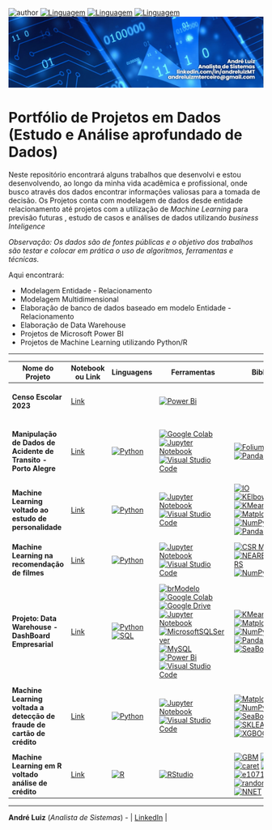 ![author](https://img.shields.io/badge/Nome-Andr%C3%A9%20Luiz-blue) [![Linguagem](https://img.shields.io/badge/Linguagem-Python-green)](https://www.python.org/downloads/release/python-365/) 
[![Linguagem](https://img.shields.io/badge/Linguagem-R-326fa8)](https://www.r-project.org/)
[![Linguagem](https://img.shields.io/badge/Linguagem-SQL-red)](https://pt.wikipedia.org/wiki/SQL)
![](https://github.com/AndreLuizMT/Portifolio-Dados/blob/main/banner.png)



# Portfólio de Projetos em Dados (Estudo e Análise aprofundado de Dados)

Neste repositório encontrará alguns trabalhos que desenvolvi e estou desenvolvendo, ao longo da minha vida acadêmica e profissional, onde busco através dos dados encontrar informações valiosas para a tomada de decisão.
Os Projetos conta com modelagem de dados desde entidade relacionamento até projetos com a utilização de *Machine Learning* para previsão futuras , estudo de casos e análises de dados utilizando *business Inteligence*

*Observação: Os dados são de fontes públicas e o objetivo dos trabalhos são testar e colocar em prática o uso de algoritmos, ferramentas e técnicas.*

Aqui encontrará:
- Modelagem Entidade - Relacionamento
- Modelagem Multidimensional
- Elaboração de banco de dados baseado em modelo Entidade - Relacionamento
- Elaboração de Data Warehouse
- Projetos de Microsoft Power BI
- Projetos de Machine Learning utilizando Python/R

------------

|    Nome do Projeto  | Notebook ou Link    | Linguagens   | Ferramentas   | Bibliotecas    | Fonte de Dados  | Observação  | 
| ------------        | ------------        | ------------ | ------------  | -------------- | --------------- | ----------- |
| **Censo Escolar 2023** | [Link](https://app.powerbi.com/view?r=eyJrIjoiYTU4MDAxZWQtYWVjOC00OTk4LWE3MmItZTE2MDAwNGEwNmNhIiwidCI6IjM0NjRlZTZmLWE4Y2MtNDc4Ni05YTNiLTdkNjhmNGZlNjA1NCJ9&embedImagePlaceholder=true) |  | [![Power Bi](https://img.shields.io/badge/power_bi-F2C811?style=for-the-badge&logo=powerbi&logoColor=black)](https://www.microsoft.com/pt-br/power-platform/products/power-bi) |  | [INEP - CENSO ESCOLAR 2023](https://www.gov.br/inep/pt-br/acesso-a-informacao/dados-abertos/microdados/censo-escolar) | Análise de informações do Censo Escolar de 2023|
| **Manipulação de Dados de Acidente de Transito - Porto Alegre** | [Link](https://github.com/AndreLuizMT/Portifolio-Dados/tree/main/Manipula%C3%A7%C3%A3o%20de%20Dados%20de%20Acidente) | [![Python](https://img.shields.io/badge/python-3670A0?style=for-the-badge&logo=python&logoColor=ffdd54)](https://www.python.org/) | [![Google Colab](https://img.shields.io/badge/Colab-F9AB00?style=for-the-badge&logo=googlecolab&color=525252)](https://colab.research.google.com/) [![Jupyter Notebook](https://img.shields.io/badge/jupyter-%23FA0F00.svg?style=for-the-badge&logo=jupyter&logoColor=white)](https://jupyter.org/) [![Visual Studio Code](https://img.shields.io/badge/Visual%20Studio%20Code-0078d7.svg?style=for-the-badge&logo=visual-studio-code&logoColor=white)](https://code.visualstudio.com/) | [![Folium](https://img.shields.io/badge/Folium-77B829?style=for-the-badge&logo=folium&logoColor=white)](https://python-visualization.github.io/folium/latest/) [![Matplotlib](https://img.shields.io/badge/Matplotlib-%23ffffff.svg?style=for-the-badge&logo=Matplotlib&logoColor=black)](https://matplotlib.org/) [![Pandas](https://img.shields.io/badge/pandas-%23150458.svg?style=for-the-badge&logo=pandas&logoColor=white)](https://pandas.pydata.org/docs/getting_started/overview.html)  | [Dados Abertos POA](https://dadosabertos.poa.br/dataset/acidentes-de-transito-acidentes/resource/b56f8123-716a-4893-9348-23945f1ea1b9) | Análise de dados sobre acidentes de transito em Porto Alegre dos ultimos 5 anos.|
| **Machine Learning voltado ao estudo de personalidade** | [Link](https://github.com/AndreLuizMT/Portifolio-Dados/blob/main/Machine%20Learning%20no%20estudo%20de%20personalidades/README.md) | [![Python](https://img.shields.io/badge/python-3670A0?style=for-the-badge&logo=python&logoColor=ffdd54)](https://www.python.org/) | [![Jupyter Notebook](https://img.shields.io/badge/jupyter-%23FA0F00.svg?style=for-the-badge&logo=jupyter&logoColor=white)](https://jupyter.org/) [![Visual Studio Code](https://img.shields.io/badge/Visual%20Studio%20Code-0078d7.svg?style=for-the-badge&logo=visual-studio-code&logoColor=white)](https://code.visualstudio.com/) | [![IO](https://img.shields.io/badge/-IO-9cf?style=for-the-badge)](https://docs.python.org/3/library/io.html) [![KElbowVisualize](https://img.shields.io/badge/-KElbowVisualizer-yellow?&logoColor=white&style=for-the-badge)](https://www.scikit-yb.org/en/latest/api/cluster/elbow.html) [![KMeans](https://img.shields.io/badge/-KMEANS-important?&logoColor=white&style=for-the-badge)](https://scikit-learn.org/1.5/modules/generated/sklearn.cluster.KMeans.html) [![Matplotlib](https://img.shields.io/badge/Matplotlib-%23ffffff.svg?style=for-the-badge&logo=Matplotlib&logoColor=black)](https://matplotlib.org/) [![NumPy](https://img.shields.io/badge/numpy-%23013243.svg?style=for-the-badge&logo=numpy&logoColor=white)](https://numpy.org/) [![OS](https://img.shields.io/badge/-OS-Sucess?style=for-the-badge)](https://docs.python.org/3/library/os.html) [![Pandas](https://img.shields.io/badge/pandas-%23150458.svg?style=for-the-badge&logo=pandas&logoColor=white)](https://pandas.pydata.org/docs/getting_started/overview.html) [![SeaBorn](https://img.shields.io/badge/-SEABORN-02569B?style=for-the-badge)](https://seaborn.pydata.org/) | [Kaggle](https://www.kaggle.com/datasets/tunguz/big-five-personality-test)  | Utilização de Machine Learning para estudo de grupo de personalidades.|
| **Machine Learning na recomendação de filmes** | [Link](https://github.com/AndreLuizMT/Portifolio-Dados/blob/main/Machine%20Learning%20na%20recomenda%C3%A7%C3%A3o%20de%20filmes/README.md) | [![Python](https://img.shields.io/badge/python-3670A0?style=for-the-badge&logo=python&logoColor=ffdd54)](https://www.python.org/) | [![Jupyter Notebook](https://img.shields.io/badge/jupyter-%23FA0F00.svg?style=for-the-badge&logo=jupyter&logoColor=white)](https://jupyter.org/) [![Visual Studio Code](https://img.shields.io/badge/Visual%20Studio%20Code-0078d7.svg?style=for-the-badge&logo=visual-studio-code&logoColor=white)](https://code.visualstudio.com/) | [![CSR MATRIX](https://img.shields.io/badge/-CSR_MATRIX-9cf?style=for-the-badge)](https://docs.scipy.org/doc/scipy/reference/generated/scipy.sparse.csr_matrix.html) [![NEARESTNEIGHBORS](https://img.shields.io/badge/-NearestNeighbors-lightgrey?style=for-the-badge)](https://scikit-learn.org/1.5/modules/neighbors.html) [![NumPy](https://img.shields.io/badge/numpy-%23013243.svg?style=for-the-badge&logo=numpy&logoColor=white)](https://numpy.org/) [![Pandas](https://img.shields.io/badge/pandas-%23150458.svg?style=for-the-badge&logo=pandas&logoColor=white)](https://pandas.pydata.org/docs/getting_started/overview.html) | [Kaggle](https://www.kaggle.com/code/alyssonbispopereira/recomenda-o-de-filmes-ptbr/data) | Utilização de Machine Learning para recomendação de filmes.|
| **Projeto: Data Warehouse - DashBoard Empresarial** | [Link](https://drive.google.com/file/d/1zm4jStko9VjYHZe9Hy49-lmoJm_M6fff/view?usp=sharing) | [![Python](https://img.shields.io/badge/python-3670A0?style=for-the-badge&logo=python&logoColor=ffdd54)](https://www.python.org/)  [![SQL](https://img.shields.io/badge/-SQL-red?style=for-the-badge)](https://pt.wikipedia.org/wiki/SQL) | [![brModelo](https://img.shields.io/badge/-brModelo-white?style=for-the-badge)](https://www.sis4.com/brmodelo/index.html) [![Google Colab](https://img.shields.io/badge/Colab-F9AB00?style=for-the-badge&logo=googlecolab&color=525252)](https://colab.research.google.com/) [![Google Drive](https://img.shields.io/badge/Google%20Drive-4285F4?style=for-the-badge&logo=googledrive&logoColor=white)](https://workspace.google.com/intl/pt-BR/products/drive/) [![Jupyter Notebook](https://img.shields.io/badge/jupyter-%23FA0F00.svg?style=for-the-badge&logo=jupyter&logoColor=white)](https://jupyter.org/) [![MicrosoftSQLServer](https://img.shields.io/badge/Microsoft%20SQL%20Server-CC2927?style=for-the-badge&logo=microsoft%20sql%20server&logoColor=white)](https://www.microsoft.com/pt-br/sql-server) [![MySQL](https://img.shields.io/badge/mysql-4479A1.svg?style=for-the-badge&logo=mysql&logoColor=white)](https://www.mysql.com/) [![Power Bi](https://img.shields.io/badge/power_bi-F2C811?style=for-the-badge&logo=powerbi&logoColor=black)](https://www.microsoft.com/pt-br/power-platform/products/power-bi) [![Visual Studio Code](https://img.shields.io/badge/Visual%20Studio%20Code-0078d7.svg?style=for-the-badge&logo=visual-studio-code&logoColor=white)](https://code.visualstudio.com/)  | [![KMeans](https://img.shields.io/badge/-KMEANS-important?&logoColor=white&style=for-the-badge)](https://scikit-learn.org/1.5/modules/generated/sklearn.cluster.KMeans.html) [![Matplotlib](https://img.shields.io/badge/Matplotlib-%23ffffff.svg?style=for-the-badge&logo=Matplotlib&logoColor=black)](https://matplotlib.org/) [![NumPy](https://img.shields.io/badge/numpy-%23013243.svg?style=for-the-badge&logo=numpy&logoColor=white)](https://numpy.org/) [![OS](https://img.shields.io/badge/-OS-Sucess?style=for-the-badge)](https://docs.python.org/3/library/os.html) [![Pandas](https://img.shields.io/badge/pandas-%23150458.svg?style=for-the-badge&logo=pandas&logoColor=white)](https://pandas.pydata.org/docs/getting_started/overview.html) [![PYODBC](https://img.shields.io/badge/-PYODBC-yellowgreen?style=for-the-badge)](https://pypi.org/project/pyodbc/) [![SeaBorn](https://img.shields.io/badge/-SEABORN-02569B?style=for-the-badge)](https://seaborn.pydata.org/) | [BD.sql](https://github.com/AndreLuizMT/Portifolio-Dados/blob/main/Data%20Warehouse%20-%20Dash%20Board%20Empresarial/BD.sql) [DW.sql](https://github.com/AndreLuizMT/Portifolio-Dados/blob/main/Data%20Warehouse%20-%20Dash%20Board%20Empresarial/DW.sql)  | Elaboração completa de Data Warehouse e DashBoard, começando no Modelo E-R até o DashBoard com Data Warehouse.|
| **Machine Learning voltada a detecção de fraude de cartão de crédito** | [Link](https://github.com/AndreLuizMT/Portifolio-Dados/blob/main/Machine%20Learning%20voltada%20a%20detec%C3%A7%C3%A3o%20de%20fraude%20de%20cart%C3%A3o%20de%20credito/README.md) | [![Python](https://img.shields.io/badge/python-3670A0?style=for-the-badge&logo=python&logoColor=ffdd54)](https://www.python.org/) | [![Jupyter Notebook](https://img.shields.io/badge/jupyter-%23FA0F00.svg?style=for-the-badge&logo=jupyter&logoColor=white)](https://jupyter.org/) [![Visual Studio Code](https://img.shields.io/badge/Visual%20Studio%20Code-0078d7.svg?style=for-the-badge&logo=visual-studio-code&logoColor=white)](https://code.visualstudio.com/) | [![Matplotlib](https://img.shields.io/badge/Matplotlib-%23ffffff.svg?style=for-the-badge&logo=Matplotlib&logoColor=black)](https://matplotlib.org/) [![NumPy](https://img.shields.io/badge/numpy-%23013243.svg?style=for-the-badge&logo=numpy&logoColor=white)](https://numpy.org/) [![Pandas](https://img.shields.io/badge/pandas-%23150458.svg?style=for-the-badge&logo=pandas&logoColor=white)](https://pandas.pydata.org/docs/getting_started/overview.html) [![SeaBorn](https://img.shields.io/badge/-SEABORN-02569B?style=for-the-badge)](https://seaborn.pydata.org/) [![SKLEARN](https://img.shields.io/badge/-SKLEARN-ff69b4?style=for-the-badge)](https://scikit-learn.org/stable/) [![XGBOOST](https://img.shields.io/badge/-XGBoost-blueviolet?style=for-the-badge)](https://xgboost.readthedocs.io/en/stable/) | [Kaggle](https://www.kaggle.com/datasets/mlg-ulb/creditcardfraud) | Utilização de Machine Learning voltada para detecção de fraudes de cartão de crédito.|
| **Machine Learning em R voltado análise de crédito** | [Link](https://github.com/AndreLuizMT/Portifolio-Dados/tree/main/Machine%20Learning%20em%20R) | [![R](https://img.shields.io/badge/r-%23276DC3.svg?style=for-the-badge&logo=r&logoColor=white)](https://www.r-project.org/) | [![RStudio](https://img.shields.io/badge/RStudio-4285F4?style=for-the-badge&logo=rstudio&logoColor=white)](https://posit.co/download/rstudio-desktop/) | [![GBM](https://img.shields.io/badge/gbm-FF5722?style=for-the-badge)](https://cran.r-project.org/web/packages/gbm/index.html) [![caTools](https://img.shields.io/badge/caTools-ebab34?style=for-the-badge)](https://cran.r-project.org/web/packages/caTools/index.html) [![caret](https://img.shields.io/badge/caret-3E0798?style=for-the-badge)](https://cran.r-project.org/web/packages/caret/index.html) [![class](https://img.shields.io/badge/class-B4999A?style=for-the-badge)](https://cran.r-project.org/web/packages/class/index.html) [![e1071](https://img.shields.io/badge/e1071-D69D2C?style=for-the-badge)](https://cran.r-project.org/web/packages/e1071/index.html) [![randomForest](https://img.shields.io/badge/randomForest-BCFCCD?style=for-the-badge)](https://cran.r-project.org/web/packages/randomForest/index.html) [![NNET](https://img.shields.io/badge/nnet-B82C2F?style=for-the-badge)](https://cran.r-project.org/web/packages/nnet/index.html) [![XGBOOST](https://img.shields.io/badge/xgboost-FA04A7?style=for-the-badge)](https://cran.r-project.org/web/packages/xgboost/index.html)| [Kaggle](https://www.kaggle.com/datasets/oscarmatiastorres/datos-credito-bancario-alemania-csv) | Utilização de Machine Learning em R voltado análise de crédito.|

------------

**André Luiz** (*Analista de Sistemas*) - | [LinkedIn](https://www.linkedin.com/in/andreluizMT/) |
